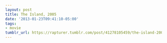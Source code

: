 ```yaml
---
layout: post
title: The Island, 2005
date: '2013-01-23T09:41:10-05:00'
tags:
- movie
tumblr_url: https://rapturer.tumblr.com/post/41278105459/the-island-2005
---
```

